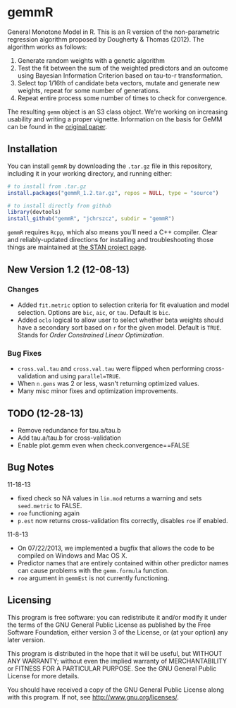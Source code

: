 gemmR
=====

General Monotone Model in R. This is an R version of the non-parametric regression algorithm proposed by Dougherty & Thomas (2012). The algorithm works as follows:

1. Generate random weights with a genetic algorithm
2. Test the fit between the sum of the weighted predictors and an outcome using Bayesian Information Criterion based on tau-to-r transformation.
3. Select top 1/16th of candidate beta vectors, mutate and generate new weights, repeat for some number of generations.
4. Repeat entire process some number of times to check for convergence.

The resulting `gemm` object is an S3 class object. We're working on increasing usability and writing a proper vignette. Information on the basis for GeMM can be found in the [original paper](http://www.bsos.umd.edu/psyc/dougherty/pdf%20articles/DoughertyThomas2012Rev.pdf).

Installation
-----

You can install `gemmR` by downloading the `.tar.gz` file in this repository, including it in your working directory, and running either:


```r
# to install from .tar.gz
install.packages("gemmR_1.2.tar.gz", repos = NULL, type = "source")

# to install directly from github
library(devtools)
install_github("gemmR", "jchrszcz", subdir = "gemmR")
```


`gemmR` requires `Rcpp`, which also means you'll need a C++ compiler. Clear and reliably-updated directions for installing and troubleshooting those things are maintained at [the STAN project page](https://github.com/stan-dev/rstan/wiki/RStan-Getting-Started#prerequisites).

New Version 1.2 (12-08-13)
------
### Changes
* Added ```fit.metric``` option to selection criteria for fit evaluation and model selection. Options are ```bic```, ```aic```, or ```tau```. Default is ```bic```.
* Added ```oclo``` logical to allow user to select whether beta weights should have a secondary sort based on ```r``` for the given model. Default is ```TRUE```. Stands for *Order Constrained Linear Optimization*.

### Bug Fixes
* ```cross.val.tau``` and ```cross.val.tau``` were flipped when performing cross-validation and using ```parallel=TRUE```.
* When ```n.gens``` was 2 or less, wasn't returning optimized values.
* Many misc minor fixes and optimization improvements.


TODO (12-28-13)
------
* Remove redundance for tau.a/tau.b
* Add tau.a/tau.b for cross-validation
* Enable plot.gemm even when check.convergence==FALSE

Bug Notes
-----
11-18-13

* fixed check so NA values in `lin.mod` returns a warning and sets `seed.metric` to FALSE.
* `roe` functioning again
* `p.est` now returns cross-validation fits correctly, disables `roe` if enabled.

11-8-13

*  On 07/22/2013, we implemented a bugfix that allows the code to be compiled on Windows and Mac OS X.
*  Predictor names that are entirely contained within other predictor names can cause problems with the `gemm.formula` function.
* `roe` argument in `gemmEst` is not currently functioning.


Licensing
-----

This program is free software: you can redistribute it and/or modify it under the terms of the GNU General Public License as published by the Free Software Foundation, either version 3 of the License, or (at your option) any later version.

This program is distributed in the hope that it will be useful, but WITHOUT ANY WARRANTY; without even the implied warranty of MERCHANTABILITY or FITNESS FOR A PARTICULAR PURPOSE.  See the GNU General Public License for more details.

You should have received a copy of the GNU General Public License along with this program.  If not, see <http://www.gnu.org/licenses/>.

